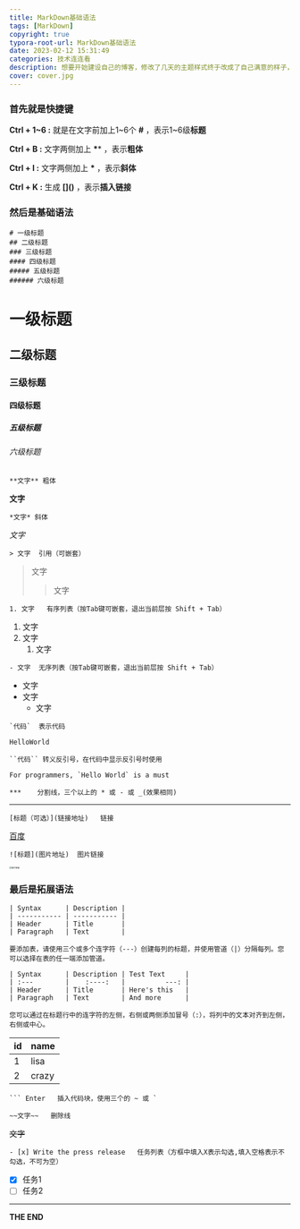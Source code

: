 ```yaml
---
title: MarkDown基础语法
tags: [MarkDown]
copyright: true
typora-root-url: MarkDown基础语法
date: 2023-02-12 15:31:49
categories: 技术连连看
description: 想要开始建设自己的博客，修改了几天的主题样式终于改成了自己满意的样子，正准备搞点内容时突然发现卡在最基础的语法上面，固有了这一篇文章
cover: cover.jpg
---
```


 ### 首先就是快捷键

**Ctrl + 1~6 :** 就是在文字前加上1\~6个 **#** ，表示1\~6级**标题**

**Ctrl + B :**  文字两侧加上  **\**** ，表示**粗体**

**Ctrl + I :**  文字两侧加上  **\*** ，表示**斜体**

**Ctrl + K :**  生成 **\[]()** ，表示**插入链接**

### 然后是基础语法

~~~
# 一级标题
## 二级标题
### 三级标题
#### 四级标题
##### 五级标题
###### 六级标题
~~~

# 一级标题
## 二级标题
### 三级标题
#### 四级标题
##### 五级标题
###### 六级标题

``` 
**文字** 粗体
```

**文字**  

~~~ 
*文字* 斜体
~~~

*文字*

~~~ 
> 文字  引用（可嵌套）
~~~

> 文字
>
> > 文字

~~~ 
1. 文字   有序列表（按Tab键可嵌套，退出当前层按 Shift + Tab）
~~~

1. 文字
2. 文字
   1. 文字

~~~
- 文字  无序列表（按Tab键可嵌套，退出当前层按 Shift + Tab）
~~~

- 文字
- 文字
  - 文字

~~~ 
`代码`  表示代码
~~~

`HelloWorld`

~~~
``代码`` 转义反引号，在代码中显示反引号时使用
~~~

`` For programmers, `Hello World` is a must  ``

```
***    分割线，三个以上的 * 或 - 或 _(效果相同)
```

***

~~~
[标题（可选）](链接地址)   链接
~~~

[百度](http://www.baidu.com)

~~~
![标题](图片地址)  图片链接
~~~

<img src="cover.jpg" alt="图片链接" style="zoom:25%;" />

### 最后是拓展语法

~~~
| Syntax      | Description |
| ----------- | ----------- |
| Header      | Title       |
| Paragraph   | Text        |   

要添加表，请使用三个或多个连字符（---）创建每列的标题，并使用管道（|）分隔每列。您可以选择在表的任一端添加管道。

| Syntax      | Description | Test Text     |
| :---        |    :----:   |          ---: |
| Header      | Title       | Here's this   |
| Paragraph   | Text        | And more      |

您可以通过在标题行中的连字符的左侧，右侧或两侧添加冒号（:），将列中的文本对齐到左侧，右侧或中心。
~~~

| id   | name  |
| :--- | :---- |
| 1    | lisa  |
| 2    | crazy |

~~~
``` Enter   插入代码块，使用三个的 ~ 或 ` 
~~~

~~~
~~文字~~   删除线
~~~

~~文字~~

~~~
- [x] Write the press release   任务列表（方框中填入X表示勾选,填入空格表示不勾选，不可为空）
~~~

- [x] 任务1
- [ ] 任务2

***

**THE END**







